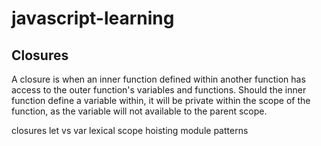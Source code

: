 # javascript-learning

## Closures
A closure is when an inner function defined within another function has access to the outer function's variables and functions. Should the inner function define a variable within, it will be private within the scope of the function, as the variable will not available to the parent scope.


closures
let vs var 
lexical scope
hoisting
module patterns
